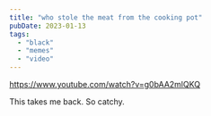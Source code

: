 ```yaml
---
title: "who stole the meat from the cooking pot"
pubDate: 2023-01-13
tags: 
  - "black"
  - "memes"
  - "video"
---
```


https://www.youtube.com/watch?v=g0bAA2mlQKQ

This takes me back. So catchy.
